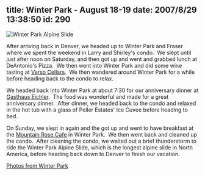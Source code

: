title: Winter Park - August 18-19
date: 2007/8/29 13:38:50
id: 290
---
![Winter Park Alpine Slide](/journal_images/mini-DSC01122-journal.jpg)

After arriving back in Denver, we headed up to Winter Park and Fraser where we spent the weekend in Larry and Shirley's condo.  We slept until just after noon on Saturday, and then got up and went and grabbed lunch at DeAntonio's Pizza.  We then went into Winter Park and did some wine tasting at [Verso Cellars](http://www.versocellars.com/index.htm).  We then wandered around Winter Park for a while before heading back to the condo to relax. 

We headed back into Winter Park at about 7:30 for our anniversary dinner at [Gasthaus Eichler](http://gasthauseichler.com/restaurant.html).  The food was wonderful and made for a great anniversary dinner.  After dinner, we headed back to the condo and relaxed in the hot tub with a glass of Peller Estates' Ice Cuvee before heading to bed.

On Sunday, we slept in again and the got up and went to have breakfast at the [Mountain Rose Cafe](http://www.mountainrosecafe.com/) in Winter Park.  We then went back and cleaned up the condo.  After cleaning the condo, we waited out a brief thunderstorm to ride the Winter Park Alpine Slide, which is the longest alpine slide in North America, before heading back down to Denver to finish our vacation.

[Photos from Winter Park](PhotoAlbum.aspx?ID=WINTERPARK0807)